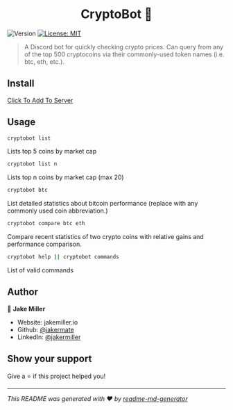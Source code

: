 <h1 align="center">CryptoBot 🤖</h1>
<p>
  <img alt="Version" src="https://img.shields.io/badge/version-1.0.0-blue.svg?cacheSeconds=2592000" />
  <a href="#" target="_blank">
    <img alt="License: MIT" src="https://img.shields.io/badge/License-MIT-yellow.svg" />
  </a>
</p>

> A Discord bot for quickly checking crypto prices.  Can query from any of the top 500 cryptocoins via their commonly-used token names (i.e. btc, eth, etc.).

## Install

[Click To Add To Server](https://discord.com/api/oauth2/authorize?client_id=815638800133914645&permissions=83968&scope=bot)

## Usage

```sh
cryptobot list
```
Lists top 5 coins by market cap

```sh
cryptobot list n
```
Lists top n coins by market cap (max 20)

```sh
cryptobot btc
```
List detailed statistics about bitcoin performance (replace with any commonly used coin abbreviation.)

```sh
cryptobot compare btc eth
```
Compare recent statistics of two crypto coins with relative gains and performance comparison.


```sh
cryptobot help || cryptobot commands
```
List of valid commands



## Author

👤 **Jake Miller**

* Website: jakemiller.io
* Github: [@jakermate](https://github.com/jakermate)
* LinkedIn: [@jakermiller](https://linkedin.com/in/jakermiller)

## Show your support

Give a ⭐️ if this project helped you!

***
_This README was generated with ❤️ by [readme-md-generator](https://github.com/kefranabg/readme-md-generator)_